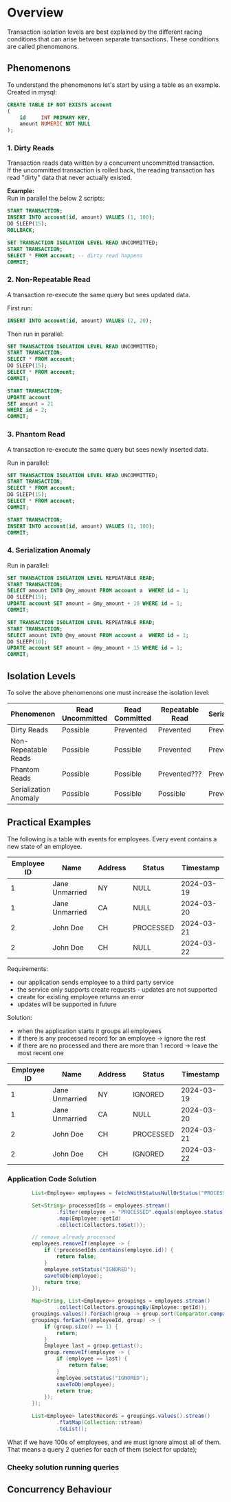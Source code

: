 # Overview
Transaction isolation levels are best explained by the
different racing conditions that can arise between separate transactions.
These conditions are called phenomenons.

## Phenomenons

To understand the phenomenons let's start by using a table as an example.
Created in mysql:
```sql
CREATE TABLE IF NOT EXISTS account
(
    id     INT PRIMARY KEY,
    amount NUMERIC NOT NULL
);
```

### 1. Dirty Reads
Transaction reads data written by a concurrent uncommitted transaction.\
If the uncommitted transaction is rolled back, the reading transaction has read "dirty" data that never actually existed.

**Example:**\
Run in parallel the below 2 scripts:
```sql
START TRANSACTION;
INSERT INTO account(id, amount) VALUES (1, 100);
DO SLEEP(15);
ROLLBACK;
```

```sql
SET TRANSACTION ISOLATION LEVEL READ UNCOMMITTED;
START TRANSACTION;
SELECT * FROM account; -- dirty read happens
COMMIT;
```

### 2. Non-Repeatable Read

A transaction re-execute the same query but sees updated data.

First run:
```sql
INSERT INTO account(id, amount) VALUES (2, 20);
```

Then run in parallel:
```sql
SET TRANSACTION ISOLATION LEVEL READ UNCOMMITTED;
START TRANSACTION;
SELECT * FROM account;
DO SLEEP(15);
SELECT * FROM account;
COMMIT;
```

```sql
START TRANSACTION;
UPDATE account
SET amount = 21
WHERE id = 2;
COMMIT;
```

### 3. Phantom Read

A transaction re-execute the same query but sees newly inserted data.

Run in parallel:
```sql
SET TRANSACTION ISOLATION LEVEL READ UNCOMMITTED;
START TRANSACTION;
SELECT * FROM account;
DO SLEEP(15);
SELECT * FROM account;
COMMIT;
```

```sql
START TRANSACTION;
INSERT INTO account(id, amount) VALUES (1, 100);
COMMIT;
```

### 4. Serialization Anomaly

Run in parallel:
```sql
SET TRANSACTION ISOLATION LEVEL REPEATABLE READ;
START TRANSACTION;
SELECT amount INTO @my_amount FROM account a  WHERE id = 1;
DO SLEEP(15);
UPDATE account SET amount = @my_amount + 10 WHERE id = 1;
COMMIT;
```

```sql
SET TRANSACTION ISOLATION LEVEL REPEATABLE READ;
START TRANSACTION;
SELECT amount INTO @my_amount FROM account a  WHERE id = 1;
DO SLEEP(10);
UPDATE account SET amount = @my_amount + 15 WHERE id = 1;
COMMIT;
```

## Isolation Levels

To solve the above phenomenons one must increase the isolation level:

| Phenomenon              | Read Uncommitted | Read Committed | Repeatable Read | Serializable |
|-------------------------|------------------|----------------|-----------------|--------------|
| Dirty Reads             | Possible         | Prevented      | Prevented       | Prevented    |
| Non-Repeatable Reads    | Possible         | Possible       | Prevented       | Prevented    |
| Phantom Reads           | Possible         | Possible       | Prevented???    | Prevented    |
| Serialization Anomaly   | Possible         | Possible       | Possible        | Prevented    |

## Practical Examples
The following is a table with events for employees.
Every event contains a new state of an employee.

| Employee ID | Name           | Address | Status    | Timestamp  |
|-------------|----------------|---------|-----------|------------|
| 1           | Jane Unmarried | NY      | NULL      | 2024-03-19 |
| 1           | Jane Unmarried | CA      | NULL      | 2024-03-20 |
| 2           | John Doe       | CH      | PROCESSED | 2024-03-21 |
| 2           | John Doe       | CH      | NULL      | 2024-03-22 |

Requirements:
- our application sends employee to a third party service
- the service only supports create requests - updates are not supported
- create for existing employee returns an error
- updates will be supported in future

Solution:
- when the application starts it groups all employees 
- if there is any processed record for an employee -> ignore the rest
- if there are no processed and there are more than 1 record -> leave the most recent one

| Employee ID | Name           | Address | Status    | Timestamp  |
|-------------|----------------|---------|-----------|------------|
| 1           | Jane Unmarried | NY      | IGNORED   | 2024-03-19 |
| 1           | Jane Unmarried | CA      | NULL      | 2024-03-20 |
| 2           | John Doe       | CH      | PROCESSED | 2024-03-21 |
| 2           | John Doe       | CH      | IGNORED   | 2024-03-22 |

### Application Code Solution
```java
        List<Employee> employees = fetchWithStatusNullOrStatus("PROCESSED");

        Set<String> processedIds = employees.stream()
                .filter(employee -> "PROCESSED".equals(employee.status))
                .map(Employee::getId)
                .collect(Collectors.toSet());

        // remove already processed
        employees.removeIf(employee -> {
            if (!processedIds.contains(employee.id)) {
                return false;
            }
            employee.setStatus("IGNORED");
            saveToDb(employee);
            return true;
        });

        Map<String, List<Employee>> groupings = employees.stream()
                .collect(Collectors.groupingBy(Employee::getId));
        groupings.values().forEach(group -> group.sort(Comparator.comparing(Employee::getTimestamp)));
        groupings.forEach((employeeId, group) -> {
            if (group.size() == 1) {
                return;
            }
            Employee last = group.getLast();
            group.removeIf(employee -> {
                if (employee == last) {
                    return false;
                }
                employee.setStatus("IGNORED");
                saveToDb(employee);
                return true;
            });
        });

        List<Employee> latestRecords = groupings.values().stream()
                .flatMap(Collection::stream)
                .toList();
```

What if we have 100s of employees, and we must ignore almost all of them.
That means a query 2 queries for each of them (select for update);

### Cheeky solution running queries

## Concurrency Behaviour 